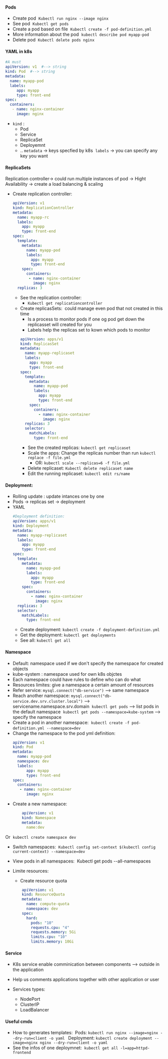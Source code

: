 #### Pods
- Create pod 
`Kubectl run nginx --image nginx` 
- See pod 
`Kubectl get pods` 
- Create a pod based on file 
`Kubectl create -f pod-definition.yml` 
- More information about the pod 
`kubectl describe pod myapp-pod` 
- Delete pod 
`Kubectl delete pods nginx`

#### YAML in k8s
```yaml
#A must 
apiVersion: v1  #--> string 
kind: Pod  #--> string 
metadata: 
  name: myapp-pod 
  labels: 
     app: myapp 
     type: front-end 
spec: 
  containers: 
   - name: nginx-container 
     image: nginx 
```

- `kind` : 
	-  Pod 
	- Service 
	- ReplicaSet 
	- Deployemnt
	- .. 
`metadata` -> keys specfied by k8s 
`labels` -> you can specify any key you want

#### ReplicaSets
Replication controller-> could run multiple instances of pod -> Hight Availability -> create a load balancing & scaling
- Create replication controller:
	```yaml
	apiVersion: v1  
	kind: ReplicationController 
	metadata: 
	  name: myapp-rc 
	  labels: 
	    app: myapp 
		type: front-end 
    spec: 
	  template: 
	    metadata: 
		  name: myapp-pod 
          labels: 
		    app: myapp 
			type: front-end 
        spec: 
		  containers: 
		   - name: nginx-container 
			 image: nginx 
	  replicas: 3
	```
	
	- See the replication controller:
		- `Kubectl get replicationcontroller`
	- Create replicasSets:  could manage even pod that not created in this time
		- Is a process to monitor pods if one og pod get down the replicasset will created for you 
		- Labels help the replicas set to kown which pods to monitor
		```yaml
		apiVersion: apps/v1  
		kind: ReplicasSet 
        metadata: 
		  name: myapp-replicaset 
          labels: 
		    app: myapp 
		    type: front-end 
        spec: 
		  template: 
            metadata: 
			  name: myapp-pod 
              labels: 
			    app: myapp 
			    type: front-end 
            spec: 
              containers: 
			    - name: nginx-container 
				  image: nginx 
		  replicas: 3 
		  selector: 
            matchLabels: 
			  type: front-end
		```
		- See the created replicas: `kubectl get replicaset`
		- Scale the apps: Change the replicas number than run `kubectl replace -f file.yml`
			- OR: `kubectl scale --replicas=6 -f file.yml`
		- Delete replicaset: `Kubectl delete replicaset name`
		- Edit the running replicaset: `kubectl edit rs/name`

#### Deployment: 
- Rolling update : update intances one by one 
- Pods -> replicas set -> deployment
- YAML
	```yaml
	#Deployment definition: 
	apiVersion: apps/v1  
	kind: Deployment 
	metadata: 
	  name: myapp-replicaset 
      labels: 
	    app: myapp 
	    type: front-end 
    spec: 
	  template: 
        metadata: 
		  name: myapp-pod 
		  labels: 
		    app: myapp 
		    type: front-end 
        spec: 
          containers: 
		    - name: nginx-container 
			  image: nginx 
	  replicas: 3 
	  selector: 
        matchLabels: 
		  type: front-end 
	```
	- Create deployment: `kubectl create -f deployment-definition.yml`
	- Get the deployment: `kubectl get deployments`
	- See all: `kubectl get all`

#### Namespace 
 - Default: namespace used if we don't specify the namespace for created objects 
 - kube-system : namespace used for own k8s objctes 
 - Each namespace could have rules to define who can do what 
 - Resources limites: give a namespace a certain amount of resources 
- Refer service: `mysql.connect("db-service")` --> same namespace 
- Reach another namespace: 
`mysql.connect("db-service.dev.srv.cluster.local")`  --> servicename.namespace.srv.domain 
`kubectl get pods` --> list pods in the default namespace 
`kubectl get pods --namespace=kube-system` --> specify the namespace 
- Create a pod in another namespace: 
`kubectl create -f pod-definition.yml --namespace=dev` 
- Change the namespace to the pod yml definition: 
	``` yaml
	apiVersion: v1 
	kind: Pod  
	metadata: 
	  name: myapp-pod 
	  namespace: dev 
	  labels: 
		  app: myapp 
		  type: front-end 
	spec: 
	  containers: 
	   - name: nginx-container 
		  image: nginx 
	```
- Create a new namespace: 
	``` yaml
		apiVersion: v1 
        kind: Namespace 
        metadata: 
		  name:dev 
	```

Or 
`kubectl create namespace dev` 
- Switch namespaces: 
`Kubectl config set-context $(kubectl config current-context) --namespace=dev`

- View pods in all namespaces: 
Kubectl get pods --all-namespaces 

- Limite resources: 
	- Create resource quota  
	```yaml
		apiVersion: v1 
		kind: ResourceQuota 
        metadata: 
		  name: compute-quota 
		  namespace: dev 
        spec: 
          hard: 
			pods: "10" 
			requests.cpu: "4" 
			requests.memory: 5Gi 
			limits.cpu: "10" 
			limits.memory: 10Gi
	```

#### Service
- K8s service enable comminication between components --> outside in the application 

 - Help us comments applications together with other application or user 

- Services types: 
	-   NodePort   
	-   ClusterIP 
	-   LoadBalancer

#### Useful cmds
- How to generates templates: 
Pods: `kubectl run nginx --image=nginx --dry-run=client -o yaml `
Deployment: `kubectl create deployment --image=nginx nginx --dry-run=client -o yaml `
- See the infos of one deploymnet: 
`kubectl get all -l=app=httpd-frontend` 